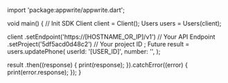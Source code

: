 import 'package:appwrite/appwrite.dart';

void main() { // Init SDK
  Client client = Client();
  Users users = Users(client);

  client
    .setEndpoint('https://[HOSTNAME_OR_IP]/v1') // Your API Endpoint
    .setProject('5df5acd0d48c2') // Your project ID
  ;
  Future result = users.updatePhone(
    userId: '[USER_ID]',
    number: '',
  );

  result
    .then((response) {
      print(response);
    }).catchError((error) {
      print(error.response);
  });
}
